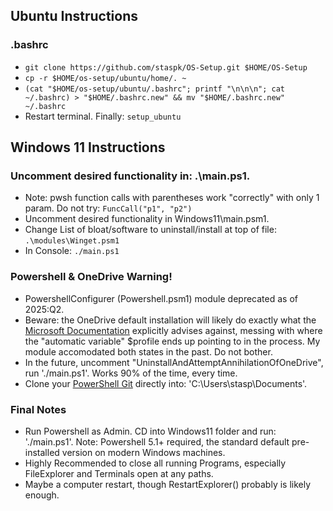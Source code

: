 ## Ubuntu Instructions
### .bashrc
- `git clone https://github.com/staspk/OS-Setup.git $HOME/OS-Setup`
- `cp -r $HOME/os-setup/ubuntu/home/. ~`
- `(cat "$HOME/os-setup/ubuntu/.bashrc"; printf "\n\n\n"; cat ~/.bashrc) > "$HOME/.bashrc.new" && mv "$HOME/.bashrc.new" ~/.bashrc`
- Restart terminal. Finally: `setup_ubuntu`


## Windows 11 Instructions
### Uncomment desired functionality in: .\main.ps1.
- Note: pwsh function calls with parentheses work "correctly" with only 1 param. Do not try: `FuncCall("p1", "p2")`
- Uncomment desired functionality in Windows11\main.psm1.
- Change List of bloat/software to uninstall/install at top of file: `.\modules\Winget.psm1`
- In Console: `./main.ps1`

### Powershell & OneDrive Warning!
- PowershellConfigurer (Powershell.psm1) module deprecated as of 2025:Q2.
- Beware: the OneDrive default installation will likely do exactly what the [Microsoft Documentation](https://learn.microsoft.com/en-us/powershell/module/microsoft.powershell.core/about/about_profiles?view=powershell-7.5) explicitly advises against, messing with where the "automatic variable" $profile ends up pointing to in the process. My module accomodated both states in the past. Do not bother.
- In the future, uncomment "UninstallAndAttemptAnnihilationOfOneDrive", run './main.ps1'. Works 90% of the time, every time.
- Clone your [PowerShell Git](https://github.com/staspk/PowerShell.git) directly into: 'C:\Users\stasp\Documents'.

### Final Notes
- Run Powershell as Admin. CD into Windows11 folder and run: './main.ps1'. Note: Powershell 5.1+ required, the standard default pre-installed version on modern Windows machines.
- Highly Recommended to close all running Programs, especially FileExplorer and Terminals open at any paths.
- Maybe a computer restart, though RestartExplorer() probably is likely enough.
